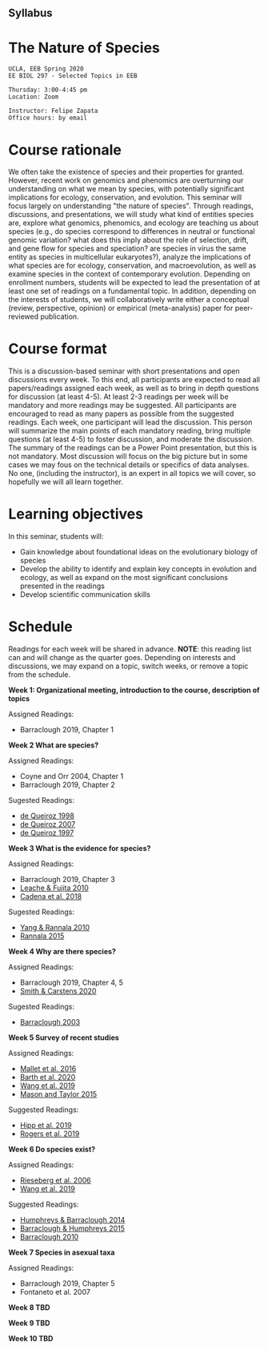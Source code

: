 ## Syllabus

# The Nature of Species

    UCLA, EEB Spring 2020
    EE BIOL 297 - Selected Topics in EEB
    
    Thursday: 3:00-4:45 pm 
    Location: Zoom
    
    Instructor: Felipe Zapata
    Office hours: by email

# Course rationale

We often take the existence of species and their properties for granted. However, recent work on genomics and phenomics are overturning our understanding on what we mean by species, with potentially significant implications for ecology, conservation, and evolution. This seminar will focus largely on understanding "the nature of species". Through readings, discussions, and presentations, we will study what kind of entities species are, explore what genomics, phenomics, and ecology are teaching us about species (e.g., do species correspond to differences in neutral or functional genomic variation? what does this imply about the role of selection, drift, and gene flow for species and speciation? are species in virus the same entity as species in multicellular eukaryotes?), analyze the implications of what species are for ecology, conservation, and macroevolution, as well as examine species in the context of contemporary evolution. Depending on enrollment numbers, students will be expected to lead the presentation of at least one set of readings on a fundamental topic. In addition, depending on the interests of students, we will collaboratively write either a conceptual (review, perspective, opinion) or empirical (meta-analysis) paper for peer-reviewed publication.

# Course format

This is a discussion-based seminar with short presentations and open discussions every week. To this end, all participants are expected to read all papers/readings assigned each week, as well as to bring in depth questions for discussion (at least 4-5). At least 2-3 readings per week will be mandatory and more readings may be suggested. All participants are encouraged to read as many papers as possible from the suggested readings. Each week, one participant will lead the discussion. This person will summarize the main points of each mandatory reading, bring multiple questions (at least 4-5) to foster discussion, and moderate the discussion. The summary of the readings can be a Power Point presentation, but this is not mandatory. Most discussion will focus on the big picture but in some cases we may fous on the technical details or specifics of data analyses. No one, (including the instructor), is an expert in all topics we will cover, so hopefully we will all learn together.

# Learning objectives

In this seminar, students will:

* Gain knowledge about foundational ideas on the evolutionary biology of species 
* Develop the ability to identify and explain key concepts in evolution and ecology, as well as expand on the most significant conclusions presented in the readings
* Develop scientific communication skills

# Schedule

Readings for each week will be shared in advance. **NOTE**: this reading list can and will change as the quarter goes. Depending on interests and discussions, we may expand on a topic, switch weeks, or remove a topic from the schedule.

**Week 1: Organizational meeting, introduction to the course, description of topics**

Assigned Readings: 

* Barraclough 2019, Chapter 1

**Week 2 What are species?**

Assigned Readings: 

* Coyne and Orr 2004, Chapter 1
* Barraclough 2019, Chapter 2

Sugested Readings:

* [de Queiroz 1998](./readings/deQueiroz1998.pdf)
* [de Queiroz 2007](./readings/deQueiroz2007.pdf)
* [de Queiroz 1997](./readings/deQueiroz1997.pdf)

**Week 3 What is the evidence for species?**

Assigned Readings: 

* Barraclough 2019, Chapter 3
* [Leache & Fujita 2010](./readings/Leache.pdf)
* [Cadena et al. 2018](./readings/Cadena.pdf)

Sugested Readings:

* [Yang & Rannala 2010](./readings/Yang.pdf)
* [Rannala 2015](./readings/Rannala.pdf)

**Week 4 Why are there species?**

Assigned Readings: 

* Barraclough 2019, Chapter 4, 5
* [Smith & Carstens 2020](./readings/Smith.pdf)

Sugested Readings:

* [Barraclough 2003](./readings/Barraclough2003.pdf)

**Week 5 Survey of recent studies**

Assigned Readings: 

* [Mallet et al. 2016](./readings/Mallet2015.pdf)
* [Barth et al. 2020](./readings/Barth.pdf)
* [Wang et al. 2019](./readings/Wang2019b.pdf)
* [Mason and Taylor 2015](./readings/Mason.pdf)

Suggested Readings:

* [Hipp et al. 2019](./readings/Hipp.pdf)
* [Rogers et al. 2019](./readings/Rogers.pdf)

**Week 6 Do species exist?**

Assigned Readings: 

* [Rieseberg et al. 2006](./readings/Rieseberg.pdf)
* [Wang et al. 2019](./readings/Wang2019a.pdf)

Suggested Readings:

* [Humphreys & Barraclough 2014](./readings/Humphreys.pdf)
* [Barraclough & Humphreys 2015](./readings/Barraclough2015.pdf)
* [Barraclough 2010](./readings/Barraclough2010.pdf)

**Week 7 Species in asexual taxa**

Assigned Readings: 

* Barraclough 2019, Chapter 5
* Fontaneto et al. 2007

**Week 8 TBD**

**Week 9 TBD**

**Week 10 TBD**
